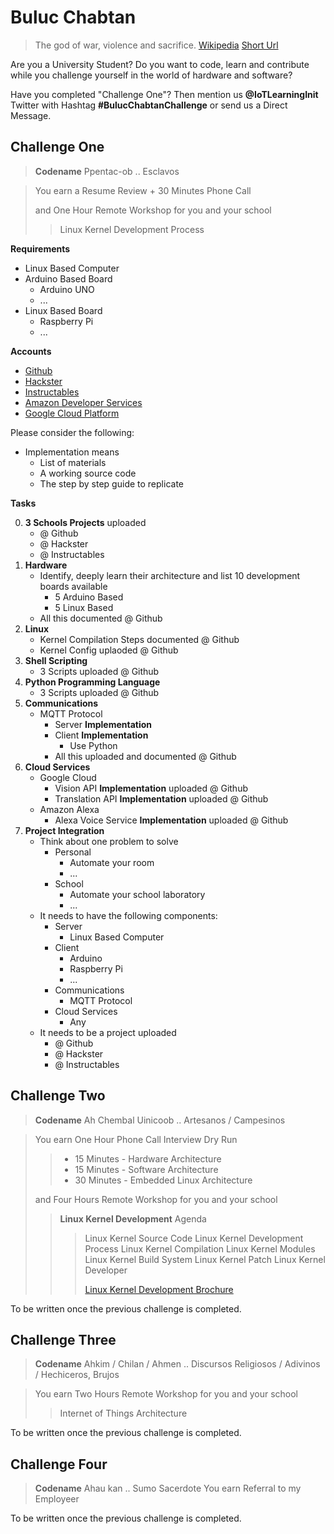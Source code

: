 # Buluc Chabtan

> The god of war, violence and sacrifice. [Wikipedia](https://en.wikipedia.org/wiki/List_of_Maya_gods_and_supernatural_beings) [Short Url](https://goo.gl/EaHYCN)

Are you a University Student? Do you want to code, learn and contribute while you challenge yourself in the world of hardware and software?

Have you completed "Challenge One"? Then mention us __@IoTLearningInit__ Twitter with Hashtag __#BulucChabtanChallenge__ or send us a Direct Message.

## Challenge One

> __Codename__ Ppentac-ob .. Esclavos

> You earn a Resume Review + 30 Minutes Phone Call
>
> and One Hour Remote Workshop for you and your school
> > Linux Kernel Development Process



__Requirements__

- Linux Based Computer
- Arduino Based Board
  - Arduino UNO
  - ...
- Linux Based Board
  - Raspberry Pi
  - ...

__Accounts__

- [Github](https://github.com/)
- [Hackster](https://www.hackster.io/)
- [Instructables](http://www.instructables.com/)
- [Amazon Developer Services](https://developer.amazon.com/)
- [Google Cloud Platform](https://cloud.google.com/)

Please consider the following:

- Implementation means
  - List of materials
  - A working source code
  - The step by step guide to replicate

__Tasks__

0. __3 Schools Projects__ uploaded
   - @ Github
   - @ Hackster
   - @ Instructables
1. __Hardware__
   - Identify, deeply learn their architecture and list 10 development boards available
     - 5 Arduino Based
     - 5 Linux Based
   - All this documented @ Github
2. __Linux__
   - Kernel Compilation Steps documented @ Github
   - Kernel Config uplaoded @ Github
3. __Shell Scripting__
   - 3 Scripts uploaded @ Github
4. __Python Programming Language__
   - 3 Scripts uploaded @ Github
5. __Communications__
   - MQTT Protocol
     - Server __Implementation__
     - Client __Implementation__
       - Use Python
     - All this uploaded and documented @ Github
6. __Cloud Services__
   - Google Cloud
     - Vision API __Implementation__ uploaded @ Github
     - Translation API __Implementation__ uploaded @ Github
   - Amazon Alexa
     - Alexa Voice Service __Implementation__ uploaded @ Github
7. __Project Integration__
   - Think about one problem to solve
     - Personal
       - Automate your room
       - ...
     - School
       - Automate your school laboratory
       - ...
   - It needs to have the following components:
     - Server
       - Linux Based Computer
     - Client
       - Arduino
       - Raspberry Pi
       - ...
     - Communications
       - MQTT Protocol
     - Cloud Services
       - Any
   - It needs to be a project uploaded
     - @ Github
     - @ Hackster
     - @ Instructables

## Challenge Two

> __Codename__ Ah Chembal Uinicoob .. Artesanos / Campesinos

> You earn One Hour Phone Call Interview Dry Run
> > - 15 Minutes - Hardware Architecture
> > - 15 Minutes - Software Architecture
> > - 30 Minutes - Embedded Linux Architecture
>
> and Four Hours Remote Workshop for you and your school
> > __Linux Kernel Development__
> > Agenda
> > > Linux Kernel Source Code
> > > Linux Kernel Development Process
> > > Linux Kernel Compilation
> > > Linux Kernel Modules
> > > Linux Kernel Build System
> > > Linux Kernel Patch
> > > Linux Kernel Developer
> > > 
> > > [Linux Kernel Development Brochure](https://goo.gl/AzK8Q2)

To be written once the previous challenge is completed.

## Challenge Three

> __Codename__ Ahkim / Chilan / Ahmen .. Discursos Religiosos / Adivinos / Hechiceros, Brujos

> You earn Two Hours Remote Workshop for you and your school
> >  Internet of Things Architecture

To be written once the previous challenge is completed.

## Challenge Four

> __Codename__ Ahau kan .. Sumo Sacerdote
> You earn Referral to my Employeer

To be written once the previous challenge is completed.
